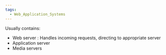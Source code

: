 ```yaml
---
tags:
  - Web_Application_Systems
---
```

Usually contains:
- Web server : Handles incoming requests, directing to appropriate server
- Application server
- Media servers

